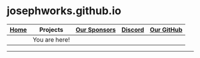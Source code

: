 # josephworks.github.io
| [Home](README.md) | Projects | [Our Sponsors](SPONSORS.md) | [Discord](DISCORD.md) | [Our GitHub](http://www.github.com/josephworks) |
|------|-------------------------|-----------------------------|-----------------------|-------------------------------------------------|
|      |You are here!
------
